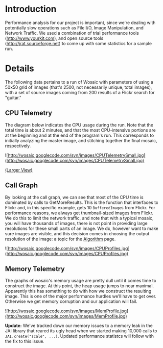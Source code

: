 # Introduction #

Performance analysis for our project is important, since we're dealing with potentially slow operations such as File I/O, Image Manipulation, and Network Traffic.  We used a combination of trial performance tools (http://www.yourkit.com), and open source tools (http://jrat.sourceforge.net) to come up with some statistics for a sample run.


# Details #

The following data pertains to a run of Wosaic with parameters of using a 50x50 grid of images (that's 2500, not necessarily unique, total images), with a set of source images coming from 200 results of a Flickr search for "guitar."

## CPU Telemetry ##

The diagram below indicates the CPU usage during the run.  Note that the total time is about 2 minutes, and that the most CPU-intensive portions are at the beginning and at the end of the program's run.  This corresponds to initially analyzing the master image, and stitching together the final mosaic, respectively.

![http://wosaic.googlecode.com/svn/images/CPUTelemetrySmall.jpg](http://wosaic.googlecode.com/svn/images/CPUTelemetrySmall.jpg)

[(Larger View)](http://wosaic.googlecode.com/svn/images/CPUTelemetry.jpg)

## Call Graph ##

By looking at the call graph, we can see that most of the CPU time is dominated by calls to GetMoreResults.  This is the function that interfaces to Flickr and, in this specific example, gets 10 `BufferedImage`s from Flickr.  For performance reasons, we always get thumbnail-sized images from Flickr.  We do this to limit the network traffic, and note that with a typical mosaic, you will have thousands of images, there is not point in providing large resolutions for these small parts of an image.  We do, however want to make sure images are visible, and this decision comes in choosing the output resolution of the image: a topic for the [Algorithm](Algorithm.md) page.

![http://wosaic.googlecode.com/svn/images/CPUProfiles.jpg](http://wosaic.googlecode.com/svn/images/CPUProfiles.jpg)

## Memory Telemetry ##

The graphs of wosaic's memory usage are pretty dull until it comes time to construct the image.  At this point, the heap usage jumps to near maximal.  Apparently this has something to do with how we construct the resulting image.  This is one of the major performance hurdles we'll have to get over.  Otherwise we get memory corruption and our application will fail.

![http://wosaic.googlecode.com/svn/images/MemProfile.jpg](http://wosaic.googlecode.com/svn/images/MemProfile.jpg)

**Update:**  We've tracked down our memory issues to a memory leak in the JAI library that reared its ugly head when we started making 10,000 calls to `JAI.create("scale", ...)`.  Updated performance statistcs will follow with the fix to this issue.